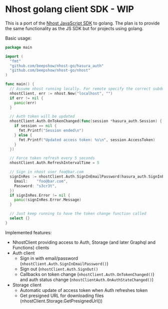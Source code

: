 # Nhost golang client SDK - WIP

This is a port of the [Nhost JavaScript SDK](https://github.com/nhost/nhost/tree/main/packages/nhost-js) to golang. The plan is to provide the same functionality as the JS SDK but for projects using golang.

Basic usage:

```go
package main

import (
  "fmt"
  "github.com/beepshow/nhost-go/hasura_auth"
  "github.com/beepshow/nhost-go/nhost"
)

func main() { 
  // Assume nhost running locally. For remote specify the correct subdomain and region. 
  nhostClient, err := nhost.New("localhost", "")
  if err != nil {
    panic(err)
  }

  // Auth token will be updated
  nhostClient.Auth.OnTokenChanged(func(session *hasura_auth.Session) {
    if session == nil {
      fmt.Printf("Session ended\n")
    } else {
      fmt.Printf("Updated access token: %s\n", session.AccessToken)
    }
  })

  // Force token refresh every 5 seconds
  nhostClient.Auth.RefreshIntervalTime = 5

  // Sign in nhost user foo@bar.com
  signInRes := nhostClient.Auth.SignInEmailPassword(hasura_auth.SignInEmailPasswordParams{
    Email:    "foo@bar.com",
    Password: "s3cr3t",
  })
  if signInRes.Error != nil {
    panic(signInRes.Error.Message)
  }

  // Just keep running to have the token change function called
  select {}
}

```

Implemented features:
- NhostClient providing access to Auth, Storage (and later Graphql and Functions) clients
- Auth client
  - Sign in with email/password (`nhostClient.Auth.SignInEmailPassword()`)
  - Sign out (`nhostClient.Auth.SignOut()`
  - Callbacks on token change (`nhostClient.Auth.OnTokenChanged()`) and auth status change (`nhostClientAuth.OnAuthStateChanged()`)
- Storage client
  - Automatic update of access token when Auth refreshes token
  - Get presigned URL for downloading files (nhostClient.Storage.GetPresignedUrl())
